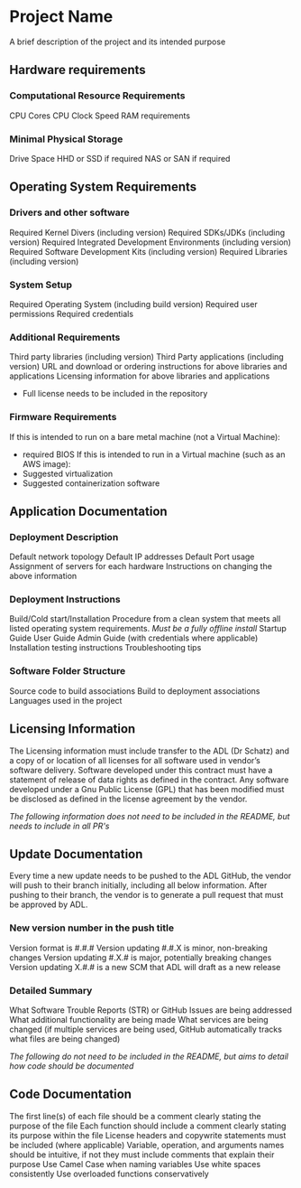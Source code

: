 # Project Name
A brief description of the project and its intended purpose

## Hardware requirements
### Computational Resource Requirements
CPU Cores
CPU Clock Speed
RAM requirements
### Minimal Physical Storage
Drive Space
HHD or SSD if required
NAS or SAN if required

## Operating System Requirements
### Drivers and other software
Required Kernel Divers (including version)
Required SDKs/JDKs (including version)
Required Integrated Development Environments (including version)
Required Software Development Kits (including version)
Required Libraries (including version)
### System Setup
Required Operating System (including build version)
Required user permissions
Required credentials
### Additional Requirements
Third party libraries (including version)
Third Party applications (including version)
URL and download or ordering instructions for above libraries and applications
Licensing information for above libraries and applications
 - Full license needs to be included in the repository
### Firmware Requirements
If this is intended to run on a bare metal machine (not a Virtual Machine):
 - required BIOS
If this is intended to run in a Virtual machine (such as an AWS image):
 - Suggested virtualization
 - Suggested containerization software

## Application Documentation
### Deployment Description
Default network topology
Default IP addresses
Default Port usage
Assignment of servers for each hardware
Instructions on changing the above information
### Deployment Instructions
Build/Cold start/Installation Procedure from a clean system that meets all listed operating system requirements.
*Must be a fully offline install*
Startup Guide
User Guide
Admin Guide (with credentials where applicable)
Installation testing instructions
Troubleshooting tips
### Software Folder Structure
Source code to build associations
Build to deployment associations
Languages used in the project

## Licensing Information
The Licensing information must include transfer to the ADL (Dr Schatz) and a copy of or location of all licenses for all software used in vendor’s software delivery.
Software developed under this contract must have a statement of release of data rights as defined in the contract.
Any software developed under a Gnu Public License (GPL) that has been modified must be disclosed as defined in the license agreement by the vendor.

*The following information does not need to be included in the README, but needs to include in all PR's*
## Update Documentation
Every time a new update needs to be pushed to the ADL GitHub, the vendor will push to their branch initially, including all below information.
After pushing to their branch, the vendor is to generate a pull request that must be approved by ADL. 
### New version number in the push title
Version format is #.#.#
Version updating #.#.X is minor, non-breaking changes
Version updating #.X.# is major, potentially breaking changes
Version updating X.#.# is a new SCM that ADL will draft as a new release
### Detailed Summary
What Software Trouble Reports (STR) or GitHub Issues are being addressed
What additional functionality are being made
What services are being changed (if multiple services are being used, GitHub automatically tracks what files are being changed)

*The following do not need to be included in the README, but aims to detail how code should be documented*
## Code Documentation
The first line(s) of each file should be a comment clearly stating the purpose of the file
Each function should include a comment clearly stating its purpose within the file
License headers and copywrite statements must be included (where applicable)
Variable, operation, and arguments names should be intuitive, if not they must include comments that explain their purpose
Use Camel Case when naming variables
Use white spaces consistently
Use overloaded functions conservatively

